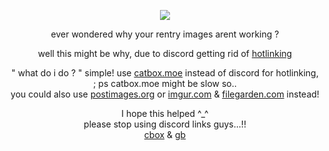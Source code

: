 <p align="center">
  
<img src="https://files.catbox.moe/26su6v.png"/>

</p>

<div align="center">
  
ever wondered why your rentry images arent working ?   

well this might be why, due to discord getting rid of [hotlinking](https://simple.wikipedia.org/wiki/Hotlinking)

 " what do i do ? " simple!
use [catbox.moe](https://catbox.moe/) instead of discord for hotlinking,
<br>
; ps catbox.moe might be slow so..
<br>
you could also use [postimages.org](https://postimages.org/) or [imgur.com](https://imgur.com/) & [filegarden.com](https://filegarden.com/) instead!

 I hope this helped ^_^ 
<br>
please stop using discord links guys...!!
<br>
[cbox](https://my.cbox.ws/akito) & [gb](https://shinonome.123guestbook.com/)
</div>
